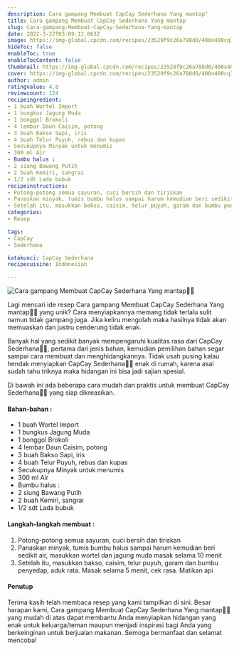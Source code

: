 ```yaml
---
description: Cara gampang Membuat CapCay Sederhana Yang mantap"
title: Cara gampang Membuat CapCay Sederhana Yang mantap
slug: Cara-gampang-Membuat-CapCay-Sederhana-Yang-mantap
date: 2022-3-22T03:09:12.063Z
image: https://img-global.cpcdn.com/recipes/23529f9c26a788d0/400x400cq70/photo.jpg
hideToc: false
enableToc: true
enableTocContent: false
thumbnail: https://img-global.cpcdn.com/recipes/23529f9c26a788d0/400x400cq70/photo.jpg
cover: https://img-global.cpcdn.com/recipes/23529f9c26a788d0/400x400cq70/photo.jpg
author: admin
ratingvalue: 4.8
reviewcount: 124
recipeingredient:
- 1 buah Wortel Import
- 1 bungkus Jagung Muda
- 1 bonggol Brokoli
- 4 lembar Daun Caisim, potong
- 3 buah Bakso Sapi, iris
- 4 buah Telur Puyuh, rebus dan kupas
- Secukupnya Minyak untuk menumis
- 300 ml Air
- Bumbu halus :
- 2 siung Bawang Putih
- 2 buah Kemiri, sangrai
- 1/2 sdt Lada bubuk
recipeinstructions:
- Potong-potong semua sayuran, cuci bersih dan tiriskan
- Panaskan minyak, tumis bumbu halus sampai harum kemudian beri sedikit air, masukkan wortel dan jagung muda masak selama 10 menit
- Setelah itu, masukkan bakso, caisim, telur puyuh, garam dan bumbu penyedap, aduk rata. Masak selama 5 menit, cek rasa. Matikan api
categories:
- Resep

tags:
- CapCay
- Sederhana

katakunci: CapCay Sederhana
recipecuisine: Indonesian

---
```


![Cara gampang Membuat CapCay Sederhana Yang mantap👩‍🍳](https://img-global.cpcdn.com/recipes/23529f9c26a788d0/400x400cq70/photo.jpg)

Lagi mencari ide resep Cara gampang Membuat CapCay Sederhana Yang mantap👩‍🍳 yang unik? Cara menyiapkannya memang tidak terlalu sulit namun tidak gampang juga. Jika keliru mengolah maka hasilnya tidak akan memuaskan dan justru cenderung tidak enak.

Banyak hal yang sedikit banyak mempengaruhi kualitas rasa dari CapCay Sederhana👩‍🍳, pertama dari jenis bahan, kemudian pemilihan bahan segar sampai cara membuat dan menghidangkannya. Tidak usah pusing kalau hendak menyiapkan CapCay Sederhana👩‍🍳 enak di rumah, karena asal sudah tahu triknya maka hidangan ini bisa jadi sajian spesial.

Di bawah ini ada beberapa cara mudah dan praktis untuk membuat CapCay Sederhana👩‍🍳 yang siap dikreasikan.

<!--inarticleads1-->

#### Bahan-bahan :

- 1 buah Wortel Import
- 1 bungkus Jagung Muda
- 1 bonggol Brokoli
- 4 lembar Daun Caisim, potong
- 3 buah Bakso Sapi, iris
- 4 buah Telur Puyuh, rebus dan kupas
- Secukupnya Minyak untuk menumis
- 300 ml Air
- Bumbu halus :
- 2 siung Bawang Putih
- 2 buah Kemiri, sangrai
- 1/2 sdt Lada bubuk

<!--inarticleads2-->

#### Langkah-langkah membuat :

1. Potong-potong semua sayuran, cuci bersih dan tiriskan
1. Panaskan minyak, tumis bumbu halus sampai harum kemudian beri sedikit air, masukkan wortel dan jagung muda masak selama 10 menit
1. Setelah itu, masukkan bakso, caisim, telur puyuh, garam dan bumbu penyedap, aduk rata. Masak selama 5 menit, cek rasa. Matikan api

#### Penutup

Terima kasih telah membaca resep yang kami tampilkan di sini. Besar harapan kami, Cara gampang Membuat CapCay Sederhana Yang mantap👩‍🍳 yang mudah di atas dapat membantu Anda menyiapkan hidangan yang enak untuk keluarga/teman maupun menjadi inspirasi bagi Anda yang berkeinginan untuk berjualan makanan. Semoga bermanfaat dan selamat mencoba!